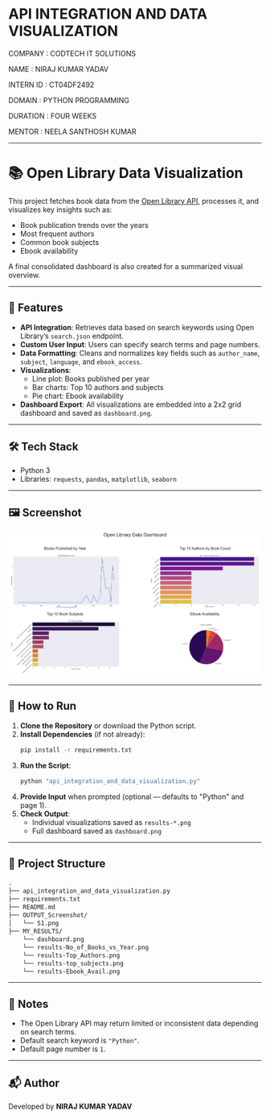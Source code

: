 # API INTEGRATION AND DATA VISUALIZATION

COMPANY : CODTECH IT SOLUTIONS

NAME : NIRAJ KUMAR YADAV

INTERN ID : CT04DF2492

DOMAIN : PYTHON PROGRAMMING

DURATION : FOUR WEEKS

MENTOR : NEELA SANTHOSH KUMAR

---

# 📚 Open Library Data Visualization

This project fetches book data from the [Open Library API](https://openlibrary.org/developers/api), processes it, and visualizes key insights such as:

- Book publication trends over the years  
- Most frequent authors  
- Common book subjects  
- Ebook availability  

A final consolidated dashboard is also created for a summarized visual overview.

---

## 🔧 Features

- **API Integration**: Retrieves data based on search keywords using Open Library’s `search.json` endpoint.
- **Custom User Input**: Users can specify search terms and page numbers.
- **Data Formatting**: Cleans and normalizes key fields such as `author_name`, `subject`, `language`, and `ebook_access`.
- **Visualizations**:
  - Line plot: Books published per year
  - Bar charts: Top 10 authors and subjects
  - Pie chart: Ebook availability
- **Dashboard Export**: All visualizations are embedded into a 2x2 grid dashboard and saved as `dashboard.png`.

---

## 🛠️ Tech Stack

- Python 3
- Libraries: `requests`, `pandas`, `matplotlib`, `seaborn`

---

## 🖼️ Screenshot

![Screenshot](OUTPUT_Screenshot/S1.png)

---

## 📝 How to Run

1. **Clone the Repository** or download the Python script.
2. **Install Dependencies** (if not already):
   ```bash
   pip install -r requirements.txt
   ```
3. **Run the Script**:
   ```bash
   python "api_integration_and_data_visualization.py"
   ```
4. **Provide Input** when prompted (optional — defaults to "Python" and page 1).
5. **Check Output**:
   - Individual visualizations saved as `results-*.png`
   - Full dashboard saved as `dashboard.png`

---

## 📁 Project Structure

```
.
├── api_integration_and_data_visualization.py
├── requirements.txt
├── README.md
├── OUTPUT_Screenshot/            
│   └── S1.png
├── MY_RESULTS/            
    └── dashboard.png
    └── results-No_of_Books_vs_Year.png
    └── results-Top_Authors.png
    └── results-top_subjects.png
    └── results-Ebook_Avail.png
```

---

## 📌 Notes

- The Open Library API may return limited or inconsistent data depending on search terms.
- Default search keyword is `"Python"`.
- Default page number is `1`.

---

## 📬 Author

Developed by **NIRAJ KUMAR YADAV**

